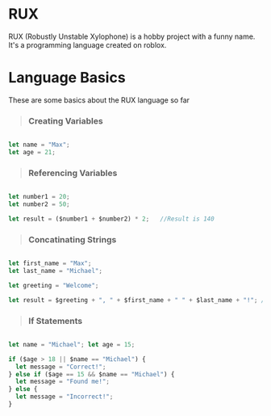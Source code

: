 # RUX
RUX (Robustly Unstable Xylophone) is a hobby project with a funny name. It's a programming language created on roblox.


# Language Basics
These are some basics about the RUX language so far

> ### Creating Variables

```js

let name = "Max";
let age = 21;

```


> ### Referencing Variables

```js

let number1 = 20;
let number2 = 50;

let result = ($number1 + $number2) * 2;   //Result is 140

```

> ### Concatinating Strings

```js

let first_name = "Max";
let last_name = "Michael";

let greeting = "Welcome";

let result = $greeting + ", " + $first_name + " " + $last_name + "!"; //Welcome, Max Michael!

```

> ### If Statements

```js

let name = "Michael"; let age = 15;

if ($age > 18 || $name == "Michael") {
  let message = "Correct!";
} else if ($age == 15 && $name == "Michael") {
  let message = "Found me!";
} else {
  let message = "Incorrect!";
}

```
